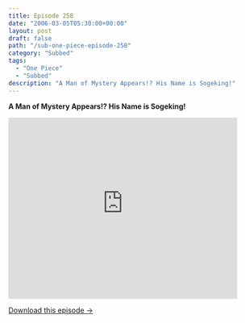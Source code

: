 ```yaml
---
title: Episode 258
date: "2006-03-05T05:30:00+00:00"
layout: post
draft: false
path: "/sub-one-piece-episode-258"
category: "Subbed"
tags:
  - "One Piece"
  - "Subbed"
description: "A Man of Mystery Appears!? His Name is Sogeking!"
---
```


**A Man of Mystery Appears!? His Name is Sogeking!**

<iframe width="640" height="360" src="https://www.rapidvideo.com/e/FXQHAV4O75" frameborder="0" marginwidth=0 marginheight=0 scrolling=no allowfullscreen style="max-width:90%;"></iframe>

<a href="http://ouo.io/qs/eCodkFEQ?s=https://www.rapidvideo.com/d/FXQHAV4O75" class="styled_a">Download this episode →</a>

